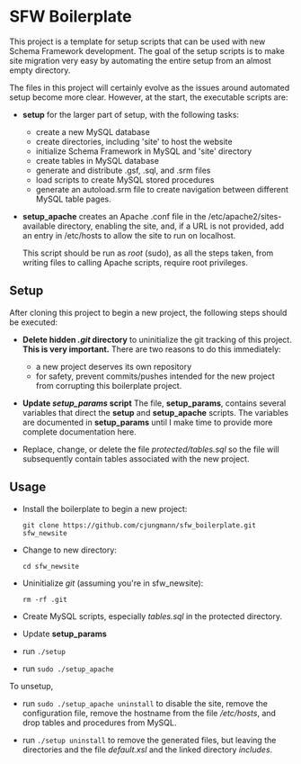 # SFW Boilerplate

This project is a template for setup scripts that can be used
with new Schema Framework development.  The goal of the setup
scripts is to make site migration very easy by automating the
entire setup from an almost empty directory.

The files in this project will certainly evolve as the issues
around automated setup become more clear.  However, at the
start, the executable scripts are:

- **setup** for the larger part of setup, with the following
  tasks:
  - create a new MySQL database
  - create directories, including 'site' to host the website
  - initialize Schema Framework in MySQL and 'site' directory
  - create tables in MySQL database
  - generate and distribute .gsf, .sql, and .srm files
  - load scripts to create MySQL stored procedures
  - generate an autoload.srm file to create navigation between
    different MySQL table pages.

- **setup_apache** creates an Apache .conf file in the
  /etc/apache2/sites-available directory, enabling the
  site, and, if a URL is not provided, add an entry in
  /etc/hosts to allow the site to run on localhost.

  This script should be run as *root* (sudo), as all the
  steps taken, from writing files to calling Apache scripts,
  require root privileges.
  
## Setup

After cloning this project to begin a new project, the
following steps should be executed:

- **Delete hidden *.git* directory** to uninitialize the
  git tracking of this project.  **This is very important.**
  There are two reasons to do this immediately:
  - a new project deserves its own repository
  - for safety, prevent commits/pushes intended for the new
    project from corrupting this boilerplate project.

- **Update *setup_params* script**  The file,
  **setup_params**, contains several variables that direct
  the **setup** and **setup_apache** scripts.  The variables
  are documented in **setup_params** until I make time to
  provide more complete documentation here.

- Replace, change, or delete the file *protected/tables.sql*
  so the file will subsequently contain tables associated
  with the new project.

## Usage

- Install the boilerplate to begin a new project:

  `git clone https://github.com/cjungmann/sfw_boilerplate.git sfw_newsite`

- Change to new directory:

  `cd sfw_newsite`

- Uninitialize *git* (assuming you're in sfw_newsite):

  `rm -rf .git`

- Create MySQL scripts, especially *tables.sql* in the protected
  directory.

- Update **setup_params**

- run `./setup`

- run `sudo ./setup_apache`

To unsetup,

- run `sudo ./setup_apache uninstall` to disable the site,
  remove the configuration file, remove the hostname from
  the file */etc/hosts*, and drop tables and procedures from
  MySQL.

- run `./setup uninstall` to remove the generated files, but
  leaving the directories and the file *default.xsl* and the
  linked directory *includes*.
